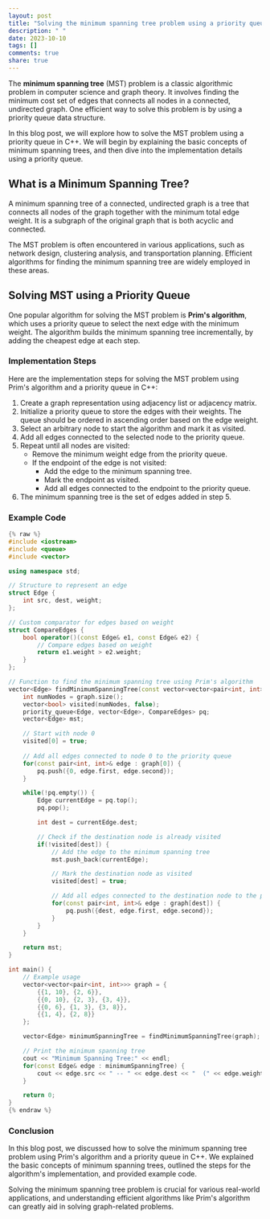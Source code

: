 ```yaml
---
layout: post
title: "Solving the minimum spanning tree problem using a priority queue in C++"
description: " "
date: 2023-10-10
tags: []
comments: true
share: true
---
```


The **minimum spanning tree** (MST) problem is a classic algorithmic problem in computer science and graph theory. It involves finding the minimum cost set of edges that connects all nodes in a connected, undirected graph. One efficient way to solve this problem is by using a priority queue data structure.

In this blog post, we will explore how to solve the MST problem using a priority queue in C++. We will begin by explaining the basic concepts of minimum spanning trees, and then dive into the implementation details using a priority queue.

## What is a Minimum Spanning Tree?

A minimum spanning tree of a connected, undirected graph is a tree that connects all nodes of the graph together with the minimum total edge weight. It is a subgraph of the original graph that is both acyclic and connected.

The MST problem is often encountered in various applications, such as network design, clustering analysis, and transportation planning. Efficient algorithms for finding the minimum spanning tree are widely employed in these areas.

## Solving MST using a Priority Queue

One popular algorithm for solving the MST problem is **Prim's algorithm**, which uses a priority queue to select the next edge with the minimum weight. The algorithm builds the minimum spanning tree incrementally, by adding the cheapest edge at each step.

### Implementation Steps

Here are the implementation steps for solving the MST problem using Prim's algorithm and a priority queue in C++:

1. Create a graph representation using adjacency list or adjacency matrix.
2. Initialize a priority queue to store the edges with their weights. The queue should be ordered in ascending order based on the edge weight.
3. Select an arbitrary node to start the algorithm and mark it as visited.
4. Add all edges connected to the selected node to the priority queue.
5. Repeat until all nodes are visited:
   - Remove the minimum weight edge from the priority queue.
   - If the endpoint of the edge is not visited:
     - Add the edge to the minimum spanning tree.
     - Mark the endpoint as visited.
     - Add all edges connected to the endpoint to the priority queue.
6. The minimum spanning tree is the set of edges added in step 5.

### Example Code

```cpp
{% raw %}
#include <iostream>
#include <queue>
#include <vector>

using namespace std;

// Structure to represent an edge
struct Edge {
    int src, dest, weight;
};

// Custom comparator for edges based on weight
struct CompareEdges {
    bool operator()(const Edge& e1, const Edge& e2) {
        // Compare edges based on weight
        return e1.weight > e2.weight;
    }
};

// Function to find the minimum spanning tree using Prim's algorithm
vector<Edge> findMinimumSpanningTree(const vector<vector<pair<int, int>>>& graph) {
    int numNodes = graph.size();
    vector<bool> visited(numNodes, false);
    priority_queue<Edge, vector<Edge>, CompareEdges> pq;
    vector<Edge> mst;

    // Start with node 0
    visited[0] = true;
    
    // Add all edges connected to node 0 to the priority queue
    for(const pair<int, int>& edge : graph[0]) {
        pq.push({0, edge.first, edge.second});
    }

    while(!pq.empty()) {
        Edge currentEdge = pq.top();
        pq.pop();

        int dest = currentEdge.dest;

        // Check if the destination node is already visited
        if(!visited[dest]) {
            // Add the edge to the minimum spanning tree
            mst.push_back(currentEdge);

            // Mark the destination node as visited
            visited[dest] = true;

            // Add all edges connected to the destination node to the priority queue
            for(const pair<int, int>& edge : graph[dest]) {
                pq.push({dest, edge.first, edge.second});
            }
        }
    }

    return mst;
}

int main() {
    // Example usage
    vector<vector<pair<int, int>>> graph = {
        {{1, 10}, {2, 6}},
        {{0, 10}, {2, 3}, {3, 4}},
        {{0, 6}, {1, 3}, {3, 8}},
        {{1, 4}, {2, 8}}
    };

    vector<Edge> minimumSpanningTree = findMinimumSpanningTree(graph);

    // Print the minimum spanning tree
    cout << "Minimum Spanning Tree:" << endl;
    for(const Edge& edge : minimumSpanningTree) {
        cout << edge.src << " -- " << edge.dest << "  (" << edge.weight << ")" << endl;
    }

    return 0;
}
{% endraw %}
```

### Conclusion

In this blog post, we discussed how to solve the minimum spanning tree problem using Prim's algorithm and a priority queue in C++. We explained the basic concepts of minimum spanning trees, outlined the steps for the algorithm's implementation, and provided example code.

Solving the minimum spanning tree problem is crucial for various real-world applications, and understanding efficient algorithms like Prim's algorithm can greatly aid in solving graph-related problems.